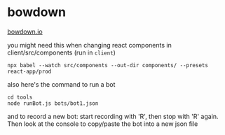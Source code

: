 # bowdown

[bowdown.io](https://bowdown.io)


you might need this when changing react components in client/src/components (run in `client`)

```
npx babel --watch src/components --out-dir components/ --presets react-app/prod
```

also here's the command to run a bot

```
cd tools
node runBot.js bots/bot1.json
```

and to record a new bot: start recording with 'R', then stop with 'R' again. Then look at the console to copy/paste the bot into a new json file